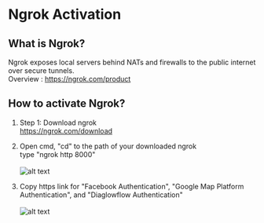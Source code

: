 # Ngrok Activation

## What is Ngrok?
Ngrok exposes local servers behind NATs and firewalls to the public internet over secure tunnels. <br>
Overview : https://ngrok.com/product

## How to activate Ngrok?
1) Step 1: Download ngrok <br>
https://ngrok.com/download

2) Open cmd, "cd" to the path of your downloaded ngrok <br>
type "ngrok http 8000" <br><br>
![alt text](https://github.com/KevinChngJY/IntelligentReservationSystem/blob/main/Images/Ngrok1.png) 

3) Copy https link for "Facebook Authentication", "Google Map Platform Authentication", and "Diaglowflow Authentication" <br><br>
![alt text](https://github.com/KevinChngJY/IntelligentReservationSystem/blob/main/Images/Ngrok2.png) 
